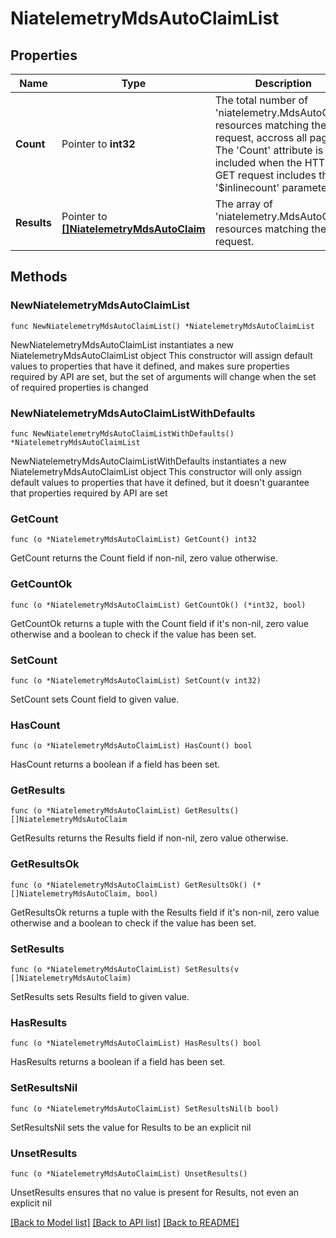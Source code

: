 # NiatelemetryMdsAutoClaimList

## Properties

Name | Type | Description | Notes
------------ | ------------- | ------------- | -------------
**Count** | Pointer to **int32** | The total number of &#39;niatelemetry.MdsAutoClaim&#39; resources matching the request, accross all pages. The &#39;Count&#39; attribute is included when the HTTP GET request includes the &#39;$inlinecount&#39; parameter. | [optional] 
**Results** | Pointer to [**[]NiatelemetryMdsAutoClaim**](NiatelemetryMdsAutoClaim.md) | The array of &#39;niatelemetry.MdsAutoClaim&#39; resources matching the request. | [optional] 

## Methods

### NewNiatelemetryMdsAutoClaimList

`func NewNiatelemetryMdsAutoClaimList() *NiatelemetryMdsAutoClaimList`

NewNiatelemetryMdsAutoClaimList instantiates a new NiatelemetryMdsAutoClaimList object
This constructor will assign default values to properties that have it defined,
and makes sure properties required by API are set, but the set of arguments
will change when the set of required properties is changed

### NewNiatelemetryMdsAutoClaimListWithDefaults

`func NewNiatelemetryMdsAutoClaimListWithDefaults() *NiatelemetryMdsAutoClaimList`

NewNiatelemetryMdsAutoClaimListWithDefaults instantiates a new NiatelemetryMdsAutoClaimList object
This constructor will only assign default values to properties that have it defined,
but it doesn't guarantee that properties required by API are set

### GetCount

`func (o *NiatelemetryMdsAutoClaimList) GetCount() int32`

GetCount returns the Count field if non-nil, zero value otherwise.

### GetCountOk

`func (o *NiatelemetryMdsAutoClaimList) GetCountOk() (*int32, bool)`

GetCountOk returns a tuple with the Count field if it's non-nil, zero value otherwise
and a boolean to check if the value has been set.

### SetCount

`func (o *NiatelemetryMdsAutoClaimList) SetCount(v int32)`

SetCount sets Count field to given value.

### HasCount

`func (o *NiatelemetryMdsAutoClaimList) HasCount() bool`

HasCount returns a boolean if a field has been set.

### GetResults

`func (o *NiatelemetryMdsAutoClaimList) GetResults() []NiatelemetryMdsAutoClaim`

GetResults returns the Results field if non-nil, zero value otherwise.

### GetResultsOk

`func (o *NiatelemetryMdsAutoClaimList) GetResultsOk() (*[]NiatelemetryMdsAutoClaim, bool)`

GetResultsOk returns a tuple with the Results field if it's non-nil, zero value otherwise
and a boolean to check if the value has been set.

### SetResults

`func (o *NiatelemetryMdsAutoClaimList) SetResults(v []NiatelemetryMdsAutoClaim)`

SetResults sets Results field to given value.

### HasResults

`func (o *NiatelemetryMdsAutoClaimList) HasResults() bool`

HasResults returns a boolean if a field has been set.

### SetResultsNil

`func (o *NiatelemetryMdsAutoClaimList) SetResultsNil(b bool)`

 SetResultsNil sets the value for Results to be an explicit nil

### UnsetResults
`func (o *NiatelemetryMdsAutoClaimList) UnsetResults()`

UnsetResults ensures that no value is present for Results, not even an explicit nil

[[Back to Model list]](../README.md#documentation-for-models) [[Back to API list]](../README.md#documentation-for-api-endpoints) [[Back to README]](../README.md)


